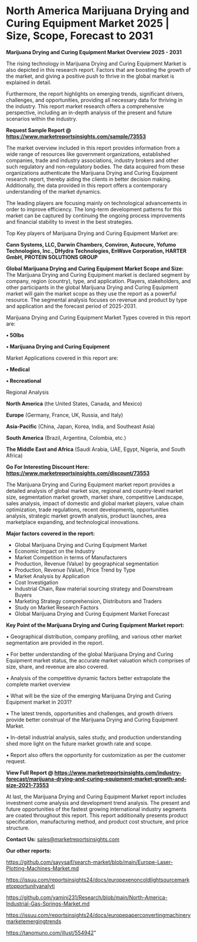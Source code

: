# North America Marijuana Drying and Curing Equipment Market 2025 | Size, Scope, Forecast to 2031

<Strong> Marijuana Drying and Curing Equipment Market Overview 2025 - 2031</strong>

The rising technology in Marijuana Drying and Curing Equipment Market is also depicted in this research report. Factors that are boosting the growth of the market, and giving a positive push to thrive in the global market is explained in detail.

Furthermore, the report highlights on emerging trends, significant drivers, challenges, and opportunities, providing all necessary data for thriving in the industry. This report market research offers a comprehensive perspective, including an in-depth analysis of the present and future scenarios within the industry.

<strong>Request Sample Report @ <a href=https://www.marketreportsinsights.com/sample/73553>https://www.marketreportsinsights.com/sample/73553</a></strong>

The market overview included in this report provides information from a wide range of resources like government organizations, established companies, trade and industry associations, industry brokers and other such regulatory and non-regulatory bodies. The data acquired from these organizations authenticate the Marijuana Drying and Curing Equipment research report, thereby aiding the clients in better decision making. Additionally, the data provided in this report offers a contemporary understanding of the market dynamics.

The leading players are focusing mainly on technological advancements in order to improve efficiency. The long-term development patterns for this market can be captured by continuing the ongoing process improvements and financial stability to invest in the best strategies.

Top Key players of Marijuana Drying and Curing Equipment Market are:

<strong>Cann Systems, LLC, Darwin Chambers, Conviron, Autocure, Yofumo Technologies, Inc., DHydra Technologies, EnWave Corporation, HARTER GmbH, PROTEIN SOLUTIONS GROUP</strong>

<strong><b>Global Marijuana Drying and Curing Equipment Market Scope and Size:</b></strong>
The Marijuana Drying and Curing Equipment market is declared segment by company, region (country), type, and application. Players, stakeholders, and other participants in the global Marijuana Drying and Curing Equipment market will gain the market scope as they use the report as a powerful resource. The segmental analysis focuses on revenue and product by type and application and the forecast period of 2025-2031.

Marijuana Drying and Curing Equipment Market Types covered in this report are:

<strong>• 50lbs

• Marijuana Drying and Curing Equipment</strong>

Market Applications covered in this report are:

<strong>• Medical

• Recreational</strong> 

Regional Analysis

<strong>North America</strong> (the United States, Canada, and Mexico)

<strong>Europe</strong> (Germany, France, UK, Russia, and Italy)

<strong>Asia-Pacific</strong> (China, Japan, Korea, India, and Southeast Asia)

<strong>South America</strong> (Brazil, Argentina, Colombia, etc.)

<strong>The Middle East and Africa</strong> (Saudi Arabia, UAE, Egypt, Nigeria, and South Africa)

<strong>Go For Interesting Discount Here: <a href=https://www.marketreportsinsights.com/discount/73553>https://www.marketreportsinsights.com/discount/73553</a></strong>

The Marijuana Drying and Curing Equipment market report provides a detailed analysis of global market size, regional and country-level market size, segmentation market growth, market share, competitive Landscape, sales analysis, impact of domestic and global market players, value chain optimization, trade regulations, recent developments, opportunities analysis, strategic market growth analysis, product launches, area marketplace expanding, and technological innovations.

<strong><b>Major factors covered in the report:</b></strong>
<ul>
  <li>Global Marijuana Drying and Curing Equipment Market </li>
  <li>Economic Impact on the Industry</li>
  <li>Market Competition in terms of Manufacturers</li>
  <li>Production, Revenue (Value) by geographical segmentation</li>
  <li>Production, Revenue (Value), Price Trend by Type</li>
  <li>Market Analysis by Application</li>
  <li>Cost Investigation</li>
  <li>Industrial Chain, Raw material sourcing strategy and Downstream Buyers</li>
  <li>Marketing Strategy comprehension, Distributors and Traders</li>
  <li>Study on Market Research Factors</li>
  <li>Global Marijuana Drying and Curing Equipment Market Forecast</li>
</ul>

<strong><b>Key Point of the Marijuana Drying and Curing Equipment Market report:</b></strong>

• Geographical distribution, company profiling, and various other market segmentation are provided in the report.

• For better understanding of the global Marijuana Drying and Curing Equipment market status, the accurate market valuation which comprises of size, share, and revenue are also covered.

• Analysis of the competitive dynamic factors better extrapolate the complete market overview

• What will be the size of the emerging Marijuana Drying and Curing Equipment market in 2031?

• The latest trends, opportunities and challenges, and growth drivers provide better construal of the Marijuana Drying and Curing Equipment Market.

• In-detail industrial analysis, sales study, and production understanding shed more light on the future market growth rate and scope.

• Report also offers the opportunity for customization as per the customer request.

<strong><b>View Full Report @ <a href=https://www.marketreportsinsights.com/industry-forecast/marijuana-drying-and-curing-equipment-market-growth-and-size-2021-73553>https://www.marketreportsinsights.com/industry-forecast/marijuana-drying-and-curing-equipment-market-growth-and-size-2021-73553</a></b></strong>


At last, the Marijuana Drying and Curing Equipment Market report includes investment come analysis and development trend analysis. The present and future opportunities of the fastest growing international industry segments are coated throughout this report. This report additionally presents product specification, manufacturing method, and product cost structure, and price structure.

<strong>Contact Us:</strong>
sales@marketreportsinsights.com

<strong>Our other reports:</strong>

<a href=https://github.com/sayysaif/search-market/blob/main/Europe-Laser-Plotting-Machines-Market.md>https://github.com/sayysaif/search-market/blob/main/Europe-Laser-Plotting-Machines-Market.md</a>

<a href=https://issuu.com/reportsinsights24/docs/europexenoncoldlightsourcemarketopportunityanalyti>https://issuu.com/reportsinsights24/docs/europexenoncoldlightsourcemarketopportunityanalyti</a>

<a href=https://github.com/yamini231/Research/blob/main/North-America-Industrial-Gas-Springs-Market.md>https://github.com/yamini231/Research/blob/main/North-America-Industrial-Gas-Springs-Market.md</a>

<a href=https://issuu.com/reportsinsights24/docs/europepaperconvertingmachinerymarketemergingtrends>https://issuu.com/reportsinsights24/docs/europepaperconvertingmachinerymarketemergingtrends</a>

<a href=https://tanomuno.com/illust/554942>https://tanomuno.com/illust/554942</a>"
